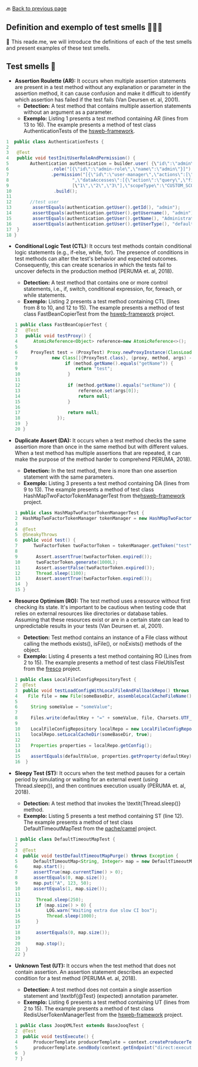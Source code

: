 🔙 <a href="README.md">Back to previous page</a> 


<p align="center">
 <h2>Definition and exemplo of test smells 🐞🐞🐞</h2>
</p>

<p align="justify">📌 This reade.me, we will introduce the definitions of each of the test smells and present examples of these test smells. </i>  </p>

<p align="center">
 <h2>Test smells 🐞</h2>
</p>

* <b>Assertion Roulette (AR):</b>
  It occurs when multiple assertion statements are present in a test method without any explanation or parameter in the assertion
   method, it can cause confusion and make it difficult to identify which assertion has failed if the test fails (Van Deursen et. al, 2001).
    * <b>Detection:</b> A test method that contains multiple assertion statements without an argument as a parameter.
    * <b>Exemplo:</b> Listing 1 presents a test method containing AR (lines from 13 to 16). The example presents a method of test class AuthenticationTests of the [hsweb-framework](https://github.com/hs-web/hsweb-framework.git).

```java
1  public class AuthenticationTests {
2
3   @Test
4   public void testInitUserRoleAndPermission() {
5        Authentication authentication = builder.user( {\"id\":\"admin\",\"username\":\"admin\",\"name\":\"Administrator\",\"userType\":\"default\"}")	
6                .role("[{\"id\":\"admin-role\",\"name\":\"admin\"}]")                
7                .permission("[{\"id\":\"user-manager\",\"actions\":[\"query\",\"get\",\"update\"]" +
8                        ",\"dataAccesses\":[{\"action\":\"query\",\"field\":\"test\",\"fields\":
9                        [\"1\",\"2\",\"3\"],\"scopeType\":\"CUSTOM_SCOPE\",\"type\":\"DENY_FIELDS\"}]}]")
10                .build();
11                
12       //test user
13        assertEquals(authentication.getUser().getId(), "admin");	
14        assertEquals(authentication.getUser().getUsername(), "admin");
15        assertEquals(authentication.getUser().getName(), "Administrator");
16        assertEquals(authentication.getUser().getUserType(), "default");
17  }
18 }
```

* <b>Conditional Logic Test (CTL):</b>
  It occurs test methods contain conditional logic statements (e.g., if-else, while, for). The presence of conditions in test methods can
  alter the test's behavior and expected outcomes. Consequently, this can create scenarios in which the tests fail to uncover defects in
  the production method (PERUMA et. al, 2018).
     * <b>Detection:</b> A test method that contains one or more control statements, i.e., if, switch, conditional expression, for, foreach, or while statements.
     * <b>Exemplo:</b> Listing 2 presents a test method containing CTL (lines from 8 to 10, and 12 to 15). The example presents a method of test class FastBeanCopierTest from the [hsweb-framework](https://github.com/hs-web/hsweb-framework.git) project.

  ``` java
  1 public class FastBeanCopierTest {	
  2   @Test
  3   public void testProxy() {
  4      AtomicReference<Object> reference=new AtomicReference<>();
  5	
  6     ProxyTest test = (ProxyTest) Proxy.newProxyInstance(ClassLoader.getSystemClassLoader(),
  7             new Class[]{ProxyTest.class}, (proxy, method, args) -> {
  8                  if (method.getName().equals("getName")) {
  9                      return "test";
  10                  }
  11
  12                  if (method.getName().equals("setName")) {
  13                      reference.set(args[0]);
  14                      return null;
  15                  }
  16
  17                  return null;
  18              });
  19  }
  20 }           
  ```

 
* <b>Duplicate Assert (DA):</b>
  It occurs when a test method checks the same assertion more than once in the same method but with different values.
  When a test method has multiple assertions that are repeated, it can make the purpose of the method harder to comprehend PERUMA, 2018).
    * <b>Detection:</b> In the test method, there is more than one assertion statement with the same parameters.
    * <b>Exemplo:</b>  Listing 3 presents a test method containing DA (lines from 9 to 13). The example presents a method of test class HashMapTwoFactorTokenManagerTest from the[hsweb-framework](https://github.com/hs-web/hsweb-framework.git) project.

  ``` java
  1 public class HashMapTwoFactorTokenManagerTest {
  2  HashMapTwoFactorTokenManager tokenManager = new HashMapTwoFactorTokenManager();
  3
  4  @Test
  5  @SneakyThrows
  6  public void test() {
  7      TwoFactorToken twoFactorToken = tokenManager.getToken("test", "test");
  8
  9       Assert.assertTrue(twoFactorToken.expired());
  10      twoFactorToken.generate(1000L);
  11      Assert.assertFalse(twoFactorToken.expired());
  12      Thread.sleep(1100);
  13      Assert.assertTrue(twoFactorToken.expired());
  14  }
  15 }

  ```
  
  
* <b>Resource Optimism (RO):</b>
  The test method uses a resource without first checking its state. It's important to be cautious when testing code
  that relies on external resources like directories or database tables. Assuming that these resources exist or are in a certain state can
  lead to unpredictable results in your tests (Van Deursen et. al, 2001).
    * <b>Detection:</b> Test method contains an instance of a File class without calling the methods exists(), isFile(), or noExists() methods of the object.
    * <b>Exemplo:</b> Listing 4 presents a test method containing RO (Lines from 2 to 15). The example presents a method of test class FileUtilsTest from the [fresco]( https://github.com/facebook/fresco.git) project.
     
  ``` java
  1 public class LocalFileConfigRepositoryTest {	
  2  @Test	
  3  public void testLoadConfigWithLocalFileAndFallbackRepo() throws Exception {
  4    File file = new File(someBaseDir, assembleLocalCacheFileName());
  5 
  6     String someValue = "someValue";
  7 
  8     Files.write(defaultKey + "=" + someValue, file, Charsets.UTF_8);
  9 
  10    LocalFileConfigRepository localRepo = new LocalFileConfigRepository(someNamespace, upstreamRepo);
  11    localRepo.setLocalCacheDir(someBaseDir, true);
  12 
  13    Properties properties = localRepo.getConfig();
  14 
  15    assertEquals(defaultValue, properties.getProperty(defaultKey));
  16  }
  ```
  
* <b>Sleepy Test (ST):</b>
  It occurs when the test method pauses for a certain period by simulating or waiting for an external event (using Thread.sleep()),
  and then continues execution usually (PERUMA et. al, 2018).
    * <b>Detection:</b> A test method that invokes the \textit{Thread.sleep()} method.
    * <b>Exemplo:</b> Listing 5 presents a test method containing ST (line 12). The example presents a method of test class DefaultTimeoutMapTest from the [pache/camel](https://github.com/apache/camel.git) project.
      
  ``` java
  1 public class DefaultTimeoutMapTest {
  2
  3  @Test
  4  public void testDefaultTimeoutMapPurge() throws Exception {
  5      DefaultTimeoutMap<String, Integer> map = new DefaultTimeoutMap<>(executor, 100);
  6      map.start();
  7      assertTrue(map.currentTime() > 0);
  8      assertEquals(0, map.size());
  9      map.put("A", 123, 50);
  10     assertEquals(1, map.size());
  11
  12      Thread.sleep(250);
  13      if (map.size() > 0) {
  14          LOG.warn("Waiting extra due slow CI box");
  15          Thread.sleep(1000);
  16      }
  17
  18      assertEquals(0, map.size());
  19
  20      map.stop();
  21  }
  22 }
  ```

  
* <b>Unknown Test (UT):</b>
  It occurs when the test method that does not contain assertion. An assertion statement describes an expected condition
  for a test method (PERUMA et. al, 2018).
    * <b>Detection:</b>  A test method does not contain a single assertion statement and \textbf{@Test} (expected) annotation parameter.
    * <b>Exemplo:</b> Listing 6 presents a test method containing UT (lines from 2 to 15). The example presents a method of test class RedisUserTokenManagerTest from the [hsweb-framework](https://github.com/hs-web/hsweb-framework.git) project.
      
  ``` java
  1 public class JooqXMLTest extends BaseJooqTest {
  2  @Test
  3  public void testExecute() {
  4      ProducerTemplate producerTemplate = context.createProducerTemplate();
  5      producerTemplate.sendBody(context.getEndpoint("direct:execute"), ExchangePattern.InOut, "empty");
  6  }
  7 }
  ```

  
